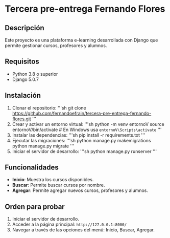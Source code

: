 # Tercera pre-entrega Fernando Flores

## Descripción
Este proyecto es una plataforma e-learning desarrollada con Django que permite gestionar cursos, profesores y alumnos.

## Requisitos
- Python 3.8 o superior
- Django 5.0.7

## Instalación
1. Clonar el repositorio:
    '''sh
    git clone https://github.com/fernandoefrain/tercera-pre-entrega-fernando-flores.git
    '''
2. Crear y activar un entorno virtual:
    '''sh
    python -m venv entornoV
    source entornoV/bin/activate  # En Windows usa `entornoV\Scripts\activate`
    '''
3. Instalar las dependencias:
    '''sh
    pip install -r requirements.txt
    '''
4. Ejecutar las migraciones:
    '''sh
    python manage.py makemigrations
    python manage.py migrate
    '''
5. Iniciar el servidor de desarrollo:
    '''sh
    python manage.py runserver
    '''

## Funcionalidades
- **Inicio**: Muestra los cursos disponibles.
- **Buscar**: Permite buscar cursos por nombre.
- **Agregar**: Permite agregar nuevos cursos, profesores y alumnos.

## Orden para probar
1. Iniciar el servidor de desarrollo.
2. Acceder a la página principal: `http://127.0.0.1:8000/`
3. Navegar a través de las opciones del menú: Inicio, Buscar, Agregar.
